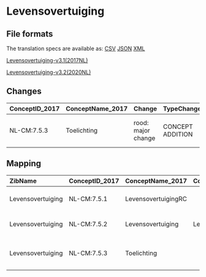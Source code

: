 # Levensovertuiging
## File formats

The translation specs are available as: 
[CSV](../csv/Levensovertuiging.csv) [JSON](../json/Levensovertuiging.json) [XML](../xml/Levensovertuiging.xml)



[Levensovertuiging-v3.1(2017NL)](https://zibs.nl/wiki/Levensovertuiging-v3.1(2017NL))

[Levensovertuiging-v3.2(2020NL)](https://zibs.nl/wiki/Levensovertuiging-v3.2(2020NL))









## Changes

| ConceptID_2017   | ConceptName_2017   | Change             | TypeChange       | Impact_heen   | TRANSLATIE_spec_heen   | Impact_terug   | TRANSLATIE_spec_terug   | Omschrijving                             |
|:-----------------|:-------------------|:-------------------|:-----------------|:--------------|:-----------------------|:---------------|:------------------------|:-----------------------------------------|
| NL-CM:7.5.3      | Toelichting        | rood: major change | CONCEPT ADDITION | Low           |                        | High           |                         | Concept 'Toelichting' toegevoegd aan zib |

## Mapping

| ZibName           | ConceptID_2017   | ConceptName_2017    | Codelists_2017             | Change                  | ConceptID_2020   | ConceptName_2020    | Codelists_2020             | Bits    | Omschrijving                             | TypeChange       | Impact_heen   | TRANSLATIE_spec_heen   | Impact_terug   | TRANSLATIE_spec_terug   |
|:------------------|:-----------------|:--------------------|:---------------------------|:------------------------|:-----------------|:--------------------|:---------------------------|:--------|:-----------------------------------------|:-----------------|:--------------|:-----------------------|:---------------|:------------------------|
| Levensovertuiging | NL-CM:7.5.1      | LevensovertuigingRC |                            | groen: geen wijzigingen | NL-CM:7.5.1      | LevensovertuigingRC |                            |         |                                          |                  |               |                        |                |                         |
| Levensovertuiging | NL-CM:7.5.2      | Levensovertuiging   | LevensovertuigingCodelijst | groen: geen wijzigingen | NL-CM:7.5.2      | Levensovertuiging   | LevensovertuigingCodelijst |         |                                          |                  |               |                        |                |                         |
| Levensovertuiging | NL-CM:7.5.3      | Toelichting         |                            | rood: major change      | NL-CM:7.5.3      | Toelichting         |                            | ZIB-763 | Concept 'Toelichting' toegevoegd aan zib | CONCEPT ADDITION | Low           |                        | High           |                         |

